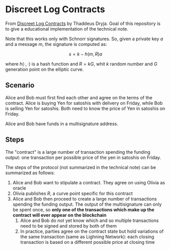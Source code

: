 # Discreet Log Contracts

From [Discreet Log Contracts](https://adiabat.github.io/dlc.pdf) by Thaddeus Dryja. Goal of this repository is to give a educational implementation of the technical note.

Note that this works only with Schnorr signatures. So, given a private key $a$ and a message $m$, the signature is computed as:

$$s=k-h(m,R)a$$

where $h(\cdot,\cdot)$ is a hash function and $R=kG$, whit $k$ random number and $G$ generation point on the elliptic curve.

## Scenario

Alice and Bob must first find each other and agree on the terms of the contract. Alice is buying Yen for satoshis with delivery on Friday, while Bob is selling Yen for satoshis. Both need to know the price of Yen in satoshis on Friday.

Alice and Bob have funds in a multisignature address.

## Steps

The "contract" is a large number of transaction spending the funding output: one transaction per possible price of the yen in satoshis on Friday.

The steps of the protocol (not summarized in the technical note) can be summarized as follows:

1. Alice and Bob want to stipulate a contract. They agree on using Olivia as oracle
1. Olivia publishes $R$, a curve point specific for this contract
1. Alice and Bob then proceed to create a large number of transactions spending the funding output. The output of the multisignature can only be spent once, so **only one of the transactions which make up the contract will ever appear on the blockchain**
    1. Alice and Bob do not yet know which and so multiple transactions need to be signed and stored by both of them
    1. In practice,  parties agree on the contract state but hold variations of the same transaction (same as Lighning Network): each closing transaction is based on a different possible price at closing time
